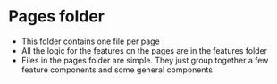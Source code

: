 # Pages folder

* This folder contains one file per page
* All the logic for the features on the pages are in the features folder
* Files in the pages folder are simple. They just group together a few feature components and some general components
